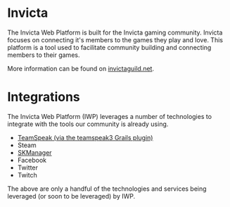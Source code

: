 Invicta
=======

The Invicta Web Platform is built for the Invicta gaming community.  Invicta focuses on connecting it's members to the games they play and love.  This platform is a tool used to facilitate community building and connecting members to their games.

More information can be found on [invictaguild.net](http://invictaguild.net).

Integrations
============

The Invicta Web Platform (IWP) leverages a number of technologies to integrate with the tools our community is already using.

- [TeamSpeak (via the teamspeak3 Grails plugin)](https://github.com/stevegood/grails-plugin-teamspeak3)
- Steam
- [SKManager](https://github.com/stevegood/skmanager)
- Facebook
- Twitter
- Twitch

The above are only a handful of the technologies and services being leveraged (or soon to be leveraged) by IWP.
